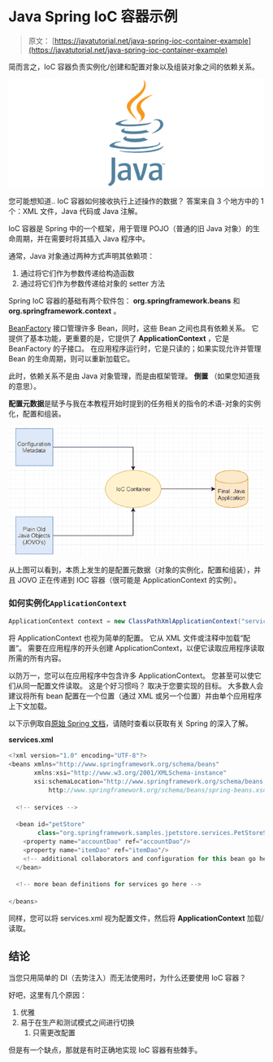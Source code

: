 # Java Spring IoC 容器示例

> 原文： [https://javatutorial.net/java-spring-ioc-container-example](https://javatutorial.net/java-spring-ioc-container-example)

简而言之，IoC 容器负责实例化/创建和配置对象以及组装对象之间的依赖关系。

![java-featured-image](img/e0db051dedc1179e7424b6d998a6a772.jpg)

您可能想知道.. IoC 容器如何接收执行上述操作的数据？ 答案来自 3 个地方中的 1 个：XML 文件，Java 代码或 Java 注解。

IoC 容器是 Spring 中的一个框架，用于管理 POJO（普通的旧 Java 对象）的生命周期，并在需要时将其插入 Java 程序中。

通常，Java 对象通过两种方式声明其依赖项：

1.  通过将它们作为参数传递给构造函数
2.  通过将它们作为参数传递给对象的 setter 方法

Spring IoC 容器的基础有两个软件包： **org.springframework.beans** 和 **org.springframework.context** 。

[BeanFactory](https://docs.spring.io/spring/docs/1.2.x/reference/beans.html) 接口管理许多 Bean，同时，这些 Bean 之间也具有依赖关系。 它提供了基本功能，更重要的是，它提供了 **ApplicationContext** ，它是 BeanFactory 的子接口。 在应用程序运行时，它是只读的；如果实现允许并管理 Bean 的生命周期，则可以重新加载它。

此时，依赖关系不是由 Java 对象管理，而是由框架管理。 **倒置** （如果您知道我的意思）。

**配置元数据**是赋予与我在本教程开始时提到的任务相关的指令的术语-对象的实例化，配置和组装。

![IoC Container](img/5282d34ac45723aba9479d489d60afe6.jpg)

从上图可以看到，本质上发生的是配置元数据（对象的实例化，配置和组装），并且 JOVO 正在传递到 IOC 容器（很可能是 ApplicationContext 的实例）。

### 如何实例化`ApplicationContext`

```java
ApplicationContext context = new ClassPathXmlApplicationContext("services.xml");
```

将 ApplicationContext 也视为简单的配置。 它从 XML 文件或注释中加载“配置”。 需要在应用程序的开头创建 ApplicationContext，以便它读取应用程序读取所需的所有内容。

以防万一，您可以在应用程序中包含许多 ApplicationContext。 您甚至可以使它们从同一配置文件读取。 这是个好习惯吗？ 取决于您要实现的目标。 大多数人会建议将所有 bean 配置在一个位置（通过 XML 或另一个位置）并由单个应用程序上下文加载。

以下示例取自[原始 Spring 文档](https://docs.spring.io/spring/docs/3.2.x/spring-framework-reference/html/beans.html)，请随时查看以获取有关 Spring 的深入了解。

**services.xml**

```java
<?xml version="1.0" encoding="UTF-8"?>
<beans xmlns="http://www.springframework.org/schema/beans"
       xmlns:xsi="http://www.w3.org/2001/XMLSchema-instance"
       xsi:schemaLocation="http://www.springframework.org/schema/beans
           http://www.springframework.org/schema/beans/spring-beans.xsd">

  <!-- services -->

  <bean id="petStore"
        class="org.springframework.samples.jpetstore.services.PetStoreServiceImpl">
    <property name="accountDao" ref="accountDao"/>
    <property name="itemDao" ref="itemDao"/>
    <!-- additional collaborators and configuration for this bean go here -->
  </bean>

  <!-- more bean definitions for services go here -->

</beans>
```

同样，您可以将 services.xml 视为配置文件，然后将 **ApplicationContext** 加载/读取。

## 结论

当您只用简单的 DI（去势注入）而无法使用时，为什么还要使用 IoC 容器？

好吧，这里有几个原因：

1.  优雅
2.  易于在生产和测试模式之间进行切换
    1.  只需更改配置

但是有一个缺点，那就是有时正确地实现 IoC 容器有些棘手。